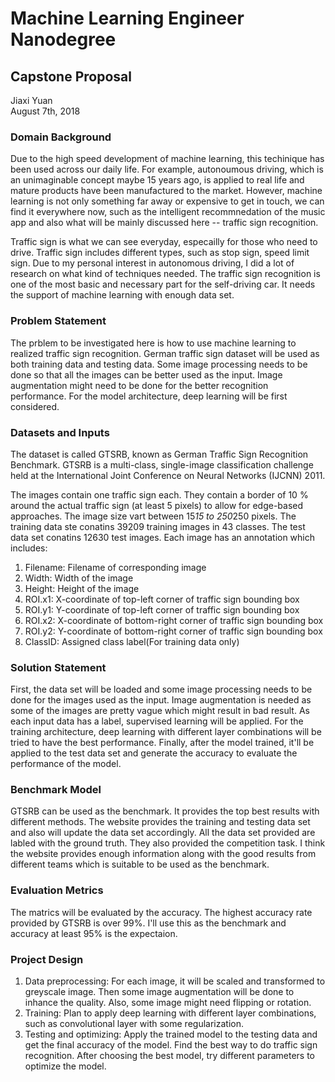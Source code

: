 # Machine Learning Engineer Nanodegree
## Capstone Proposal
Jiaxi Yuan  
August 7th, 2018

### Domain Background

Due to the high speed development of machine learning, this techinique has been used across our daily life. For example, autonoumous driving, which is an unimaginable concept maybe 15 years ago, is applied to real life and mature products have been manufactured to the market. However, machine learning is not only something far away or expensive to get in touch, we can find it everywhere now, such as the intelligent recommnedation of the music app and also what will be mainly discussed here -- traffic sign recognition.

Traffic sign is what we can see everyday, especailly for those who need to drive. Traffic sign includes different types, such as stop sign, speed limit sign. Due to my personal interest in autonomous driving, I did a lot of research on what kind of techniques needed. The traffic sign recognition is one of the most basic and necessary part for the self-driving car. It needs the support of machine learning with enough data set.

### Problem Statement

The prblem to be investigated here is how to use machine learning to realized traffic sign recognition. German traffic sign dataset will be used as both training data and testing data. Some image processing needs to be done so that all the images can be better used as the input. Image augmentation might need to be done for the better recognition performance. For the model architecture, deep learning will be first considered.

### Datasets and Inputs

The dataset is called GTSRB, known as German Traffic Sign Recognition Benchmark. GTSRB is a multi-class, single-image classification challenge held at the International Joint Conference on Neural Networks (IJCNN) 2011. 

The images contain one traffic sign each. They contain a border of 10 % around the actual traffic sign (at least 5 pixels) to allow for edge-based approaches. The image size vart between 15*15 to 250*250 pixels. The training data ste conatins 39209 training images in 43 classes. The test data set conatins 12630 test images. Each image has an annotation which includes:
1. Filename: Filename of corresponding image
2. Width: Width of the image
3. Height: Height of the image
4. ROI.x1: X-coordinate of top-left corner of traffic sign bounding box
5. ROI.y1: Y-coordinate of top-left corner of traffic sign bounding box
6. ROI.x2: X-coordinate of bottom-right corner of traffic sign bounding box
7. ROI.y2: Y-coordinate of bottom-right corner of traffic sign bounding box
8. ClassID: Assigned class label(For training data only)

### Solution Statement

First, the data set will be loaded and some image processing needs to be done for the images used as the input. Image augmentation is needed as some of the images are pretty vague which might result in bad result. As each input data has a label, supervised learning will be applied. For the training architecture, deep learning with different layer combinations will be tried to have the best performance. Finally, after the model trained, it'll be applied to the test data set and generate the accuracy to evaluate the performance of the model.

### Benchmark Model

GTSRB can be used as the benchmark. It provides the top best results with different methods. The website provides the training and testing data set and also will update the data set accordingly. All the data set provided are labled with the ground truth. They also provided the competition task. I think the website provides enough information along with the good results from different teams which is suitable to be used as the benchmark.

### Evaluation Metrics

The matrics will be evaluated by the accuracy. The highest accuracy rate provided by GTSRB is over 99%. I'll use this as the benchmark and accuracy at least 95% is the expectaion.

### Project Design

1. Data preprocessing: For each image, it will be scaled and transformed to greyscale image. Then some image augmentation will be done to inhance the quality. Also, some image might need flipping or rotation.
2. Training: Plan to apply deep learning with different layer combinations, such as convolutional layer with some regularization.
3. Testing and optimizing: Apply the trained model to the testing data and get the final accuracy of the model. Find the best way to do traffic sign recognition. After choosing the best model, try different parameters to optimize the model.
